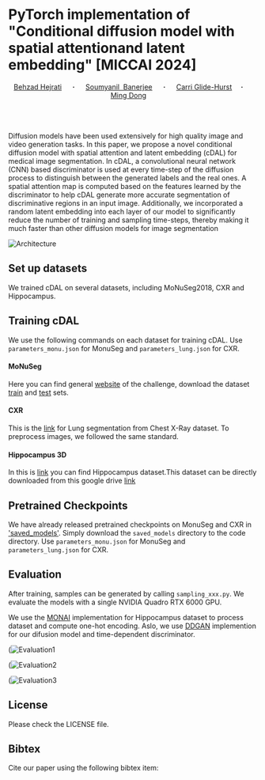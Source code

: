 # PyTorch implementation of "Conditional diffusion model with spatial attentionand latent embedding" [MICCAI 2024] #

<div align="center">
  <a href="https://github.com/Hejrati" target="_blank">Behzad&nbsp;Hejrati</a> &emsp; <b>&middot;</b> &emsp;
  <a href="https://github.com/soumbane" target="_blank">Soumyanil &nbsp;Banerjee</a> &emsp; <b>&middot;</b> &emsp;
  <a href="https://www.humonc.wisc.edu/team_member/carri-glide-hurst-phd/" target="_blank">Carri&nbsp;Glide-Hurst</a>&emsp; <b>&middot;</b> &emsp;
  <a href="https://mdong.eng.wayne.edu/" target="_blank">Ming&nbsp;Dong</a> &emsp;
  <br> <br>
</div>
<br>
<br>


Diffusion models have been used extensively for high quality image and video generation tasks. In this paper, we propose a novel conditional diffusion model with spatial attention and latent embedding
(cDAL) for medical image segmentation. In cDAL, a convolutional neural network (CNN) based discriminator is used at every time-step of the diffusion process to distinguish between the generated labels and the real
ones. A spatial attention map is computed based on the features learned by the discriminator to help cDAL generate more accurate segmentation of discriminative regions in an input image. Additionally, we incorporated a random latent embedding into each layer of our model to significantly reduce the number of training and sampling time-steps, thereby making it much faster than other diffusion models for image segmentation

![Architecture](https://github.com/Hejrati/cDAL/assets/123422511/e64bdace-f9a7-4776-855c-e9245a8d8e2f)




## Set up datasets ##
We trained cDAL on several datasets, including MoNuSeg2018, CXR and Hippocampus. 


## Training cDAL ##
We use the following commands on each dataset for training cDAL. Use `parameters_monu.json` for MonuSeg and `parameters_lung.json` for CXR.

#### MoNuSeg ####
Here you can find general [website](https://monuseg.grand-challenge.org/) of the challenge,
download the dataset
[train](https://drive.google.com/file/d/1ZgqFJomqQGNnsx7w7QBzQQMVA16lbVCA/view?usp=sharing)
and [test](https://drive.google.com/file/d/1NKkSQ5T0ZNQ8aUhh0a8Dt2YKYCQXIViw/view?usp=sharing) sets.

#### CXR ####

This is the [link](https://www.kaggle.com/code/nikhilpandey360/lung-segmentation-from-chest-x-ray-dataset) for Lung segmentation from Chest X-Ray dataset.
To preprocess images, we followed the same standard.


#### Hippocampus 3D ####
In this is [link](http://medicaldecathlon.com/) you can find Hippocampus dataset.This dataset can be directly downloaded from this google drive [link](https://drive.google.com/drive/folders/1HqEgzS8BV2c7xYNrZdEAnrHk7osJJ--2)


## Pretrained Checkpoints ##
We have already released pretrained checkpoints on MonuSeg and CXR in ['saved_models'](https://github.com/Hejrati/cDAL/tree/master/saved_models).
Simply download the `saved_models` directory to the code directory. Use `parameters_monu.json` for MonuSeg and `parameters_lung.json` for CXR.

## Evaluation ##
After training, samples can be generated by calling ```sampling_xxx.py```. We evaluate the models with a single NVIDIA Quadro RTX 6000 GPU.


We use the [MONAI](https://github.com/Project-MONAI/MONAI) implementation for Hippocampus dataset to process dataset and compute one-hot encoding. Aslo, we use [DDGAN](https://github.com/NVlabs/denoising-diffusion-gan/blob/main/train_ddgan.py) implemention for our difusion model and time-dependent discriminator. 


(![Evaluation1](https://github.com/Hejrati/cDAL/assets/123422511/e0d5f0e6-391c-46aa-b275-f65c8b8e1885)

(![Evaluation2](https://github.com/Hejrati/cDAL/assets/123422511/fb4b3d23-415f-4bce-a285-e3953007257f)

(![Evaluation3](https://github.com/Hejrati/cDAL/assets/123422511/fe553721-d9d2-4864-b08d-d304e02705d6)




## License ##
Please check the LICENSE file.

## Bibtex ##
Cite our paper using the following bibtex item:



